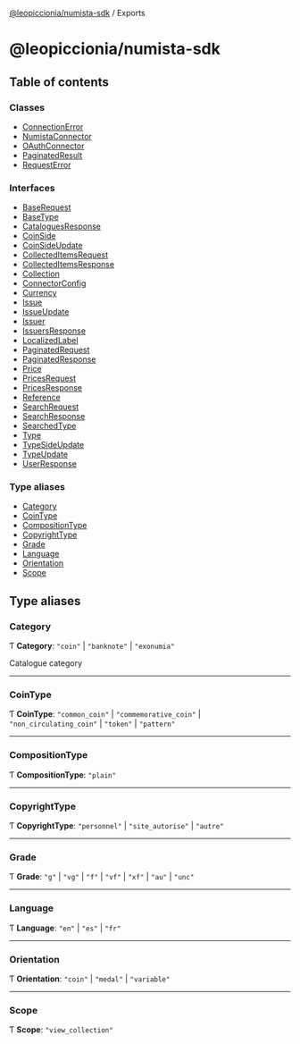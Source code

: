 [@leopiccionia/numista-sdk](README.md) / Exports

# @leopiccionia/numista-sdk

## Table of contents

### Classes

- [ConnectionError](classes/ConnectionError.md)
- [NumistaConnector](classes/NumistaConnector.md)
- [OAuthConnector](classes/OAuthConnector.md)
- [PaginatedResult](classes/PaginatedResult.md)
- [RequestError](classes/RequestError.md)

### Interfaces

- [BaseRequest](interfaces/BaseRequest.md)
- [BaseType](interfaces/BaseType.md)
- [CataloguesResponse](interfaces/CataloguesResponse.md)
- [CoinSide](interfaces/CoinSide.md)
- [CoinSideUpdate](interfaces/CoinSideUpdate.md)
- [CollectedItemsRequest](interfaces/CollectedItemsRequest.md)
- [CollectedItemsResponse](interfaces/CollectedItemsResponse.md)
- [Collection](interfaces/Collection.md)
- [ConnectorConfig](interfaces/ConnectorConfig.md)
- [Currency](interfaces/Currency.md)
- [Issue](interfaces/Issue.md)
- [IssueUpdate](interfaces/IssueUpdate.md)
- [Issuer](interfaces/Issuer.md)
- [IssuersResponse](interfaces/IssuersResponse.md)
- [LocalizedLabel](interfaces/LocalizedLabel.md)
- [PaginatedRequest](interfaces/PaginatedRequest.md)
- [PaginatedResponse](interfaces/PaginatedResponse.md)
- [Price](interfaces/Price.md)
- [PricesRequest](interfaces/PricesRequest.md)
- [PricesResponse](interfaces/PricesResponse.md)
- [Reference](interfaces/Reference.md)
- [SearchRequest](interfaces/SearchRequest.md)
- [SearchResponse](interfaces/SearchResponse.md)
- [SearchedType](interfaces/SearchedType.md)
- [Type](interfaces/Type.md)
- [TypeSideUpdate](interfaces/TypeSideUpdate.md)
- [TypeUpdate](interfaces/TypeUpdate.md)
- [UserResponse](interfaces/UserResponse.md)

### Type aliases

- [Category](modules.md#category)
- [CoinType](modules.md#cointype)
- [CompositionType](modules.md#compositiontype)
- [CopyrightType](modules.md#copyrighttype)
- [Grade](modules.md#grade)
- [Language](modules.md#language)
- [Orientation](modules.md#orientation)
- [Scope](modules.md#scope)

## Type aliases

### Category

Ƭ **Category**: ``"coin"`` \| ``"banknote"`` \| ``"exonumia"``

Catalogue category

___

### CoinType

Ƭ **CoinType**: ``"common_coin"`` \| ``"commemorative_coin"`` \| ``"non_circulating_coin"`` \| ``"token"`` \| ``"pattern"``

___

### CompositionType

Ƭ **CompositionType**: ``"plain"``

___

### CopyrightType

Ƭ **CopyrightType**: ``"personnel"`` \| ``"site_autorise"`` \| ``"autre"``

___

### Grade

Ƭ **Grade**: ``"g"`` \| ``"vg"`` \| ``"f"`` \| ``"vf"`` \| ``"xf"`` \| ``"au"`` \| ``"unc"``

___

### Language

Ƭ **Language**: ``"en"`` \| ``"es"`` \| ``"fr"``

___

### Orientation

Ƭ **Orientation**: ``"coin"`` \| ``"medal"`` \| ``"variable"``

___

### Scope

Ƭ **Scope**: ``"view_collection"``
